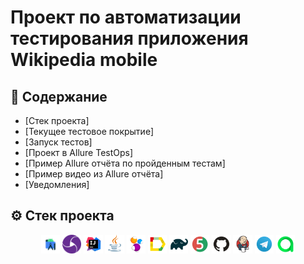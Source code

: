 # Проект по автоматизации тестирования приложения Wikipedia mobile
## 📑 Содержание
- [Стек проекта]
- [Текущее тестовое покрытие]
- [Запуск тестов]
- [Проект в Allure TestOps]
- [Пример Allure отчёта по пройденным тестам]
- [Пример видео из Allure отчёта]
- [Уведомления]

## ⚙️ Стек проекта

<p align="center">
<img width="6%" title="Android Studio" src="images/AndroidStudio.svg">
<img width="6%" title="Appium" src="images/Appium.svg">
<img width="6%" title="IntelliJ IDEA" src="images/Intelij_IDEA.svg">
<img width="6%" title="Java" src="images/Java.svg">
<img width="6%" title="Selenide" src="images/Selenide.svg">
<img width="6%" title="Allure Report" src="images/Allure_Report.svg">
<img width="6%" title="Gradle" src="images/Gradle.svg">
<img width="6%" title="JUnit5" src="images/JUnit5.svg">
<img width="6%" title="GitHub" src="images/GitHub.svg">
<img width="6%" title="Jenkins" src="images/Jenkins.svg">
<img width="6%" title="Telegram" src="images/Telegram.svg">
<img width="6%" title="Allure_TO" src="images/Allure_TO.svg">
</p>
